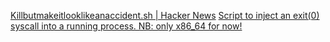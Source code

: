 
[Killbutmakeitlooklikeanaccident.sh | Hacker News](https://news.ycombinator.com/item?id=32125951)
[Script to inject an exit(0) syscall into a running process. NB: only x86_64 for now!](https://gist.github.com/moyix/95ca9a7a26a639b2322c36c7411dc3be)
